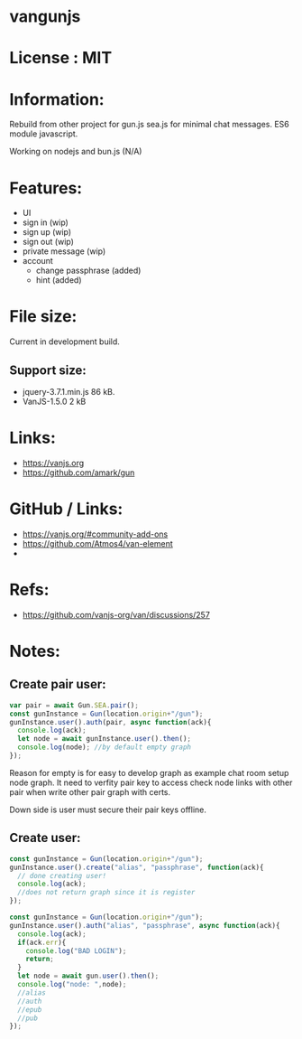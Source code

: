 # vangunjs

# License : MIT

# Information:
  Rebuild from other project for gun.js sea.js for minimal chat messages. ES6 module javascript.

  Working on nodejs and bun.js (N/A)

# Features:
 * UI
  * sign in (wip)
  * sign up (wip)
  * sign out (wip)
  * private message (wip)
  * account
    * change passphrase (added)
    * hint (added)

# File size:
 Current in development build.

## Support size:
 * jquery-3.7.1.min.js 86 kB.
 * VanJS-1.5.0  2 kB

# Links:
 * https://vanjs.org
 * https://github.com/amark/gun

# GitHub / Links:
 * https://vanjs.org/#community-add-ons
 * https://github.com/Atmos4/van-element
 * 

# Refs:
 * https://github.com/vanjs-org/van/discussions/257

# Notes:

## Create pair user:
```js
var pair = await Gun.SEA.pair();
const gunInstance = Gun(location.origin+"/gun");
gunInstance.user().auth(pair, async function(ack){
  console.log(ack);
  let node = await gunInstance.user().then();
  console.log(node); //by default empty graph
});
```
 Reason for empty is for easy to develop graph as example chat room setup node graph. It need to verfity pair key to access check node links with other pair when write other pair graph with certs.

 Down side is user must secure their pair keys offline.
## Create user:

```js
const gunInstance = Gun(location.origin+"/gun");
gunInstance.user().create("alias", "passphrase", function(ack){
  // done creating user!
  console.log(ack);
  //does not return graph since it is register
});
```

```js
const gunInstance = Gun(location.origin+"/gun");
gunInstance.user().auth("alias", "passphrase", async function(ack){
  console.log(ack);
  if(ack.err){
    console.log("BAD LOGIN");
    return;
  }
  let node = await gun.user().then();
  console.log("node: ",node);
  //alias
  //auth
  //epub
  //pub
});
```